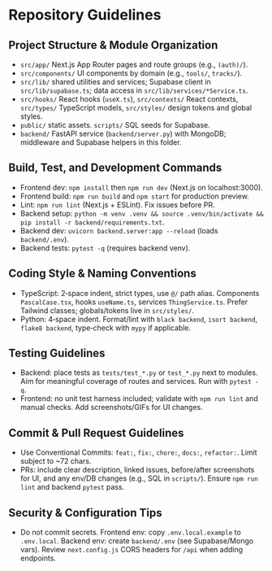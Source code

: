 # Repository Guidelines

## Project Structure & Module Organization
- `src/app/` Next.js App Router pages and route groups (e.g., `(auth)/`).
- `src/components/` UI components by domain (e.g., `tools/`, `tracks/`).
- `src/lib/` shared utilities and services; Supabase client in `src/lib/supabase.ts`; data access in `src/lib/services/*Service.ts`.
- `src/hooks/` React hooks (`useX.ts`), `src/contexts/` React contexts, `src/types/` TypeScript models, `src/styles/` design tokens and global styles.
- `public/` static assets. `scripts/` SQL seeds for Supabase.
- `backend/` FastAPI service (`backend/server.py`) with MongoDB; middleware and Supabase helpers in this folder.

## Build, Test, and Development Commands
- Frontend dev: `npm install` then `npm run dev` (Next.js on localhost:3000).
- Frontend build: `npm run build` and `npm start` for production preview.
- Lint: `npm run lint` (Next.js + ESLint). Fix issues before PR.
- Backend setup: `python -m venv .venv && source .venv/bin/activate && pip install -r backend/requirements.txt`.
- Backend dev: `uvicorn backend.server:app --reload` (loads `backend/.env`).
- Backend tests: `pytest -q` (requires backend venv).

## Coding Style & Naming Conventions
- TypeScript: 2‑space indent, strict types, use `@/` path alias. Components `PascalCase.tsx`, hooks `useName.ts`, services `ThingService.ts`. Prefer Tailwind classes; globals/tokens live in `src/styles/`.
- Python: 4‑space indent. Format/lint with `black backend`, `isort backend`, `flake8 backend`, type‑check with `mypy` if applicable.

## Testing Guidelines
- Backend: place tests as `tests/test_*.py` or `test_*.py` next to modules. Aim for meaningful coverage of routes and services. Run with `pytest -q`.
- Frontend: no unit test harness included; validate with `npm run lint` and manual checks. Add screenshots/GIFs for UI changes.

## Commit & Pull Request Guidelines
- Use Conventional Commits: `feat:`, `fix:`, `chore:`, `docs:`, `refactor:`. Limit subject to ~72 chars.
- PRs: include clear description, linked issues, before/after screenshots for UI, and any env/DB changes (e.g., SQL in `scripts/`). Ensure `npm run lint` and backend `pytest` pass.

## Security & Configuration Tips
- Do not commit secrets. Frontend env: copy `.env.local.example` to `.env.local`. Backend env: create `backend/.env` (see Supabase/Mongo vars). Review `next.config.js` CORS headers for `/api` when adding endpoints.
